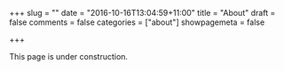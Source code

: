 +++
slug = ""
date = "2016-10-16T13:04:59+11:00"
title = "About"
draft = false
comments = false
categories = ["about"]
showpagemeta = false

+++

This page is under construction.
